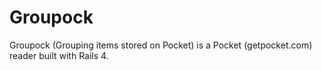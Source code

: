# Groupock

Groupock (Grouping items stored on Pocket) is a Pocket (getpocket.com) reader built with Rails 4.
